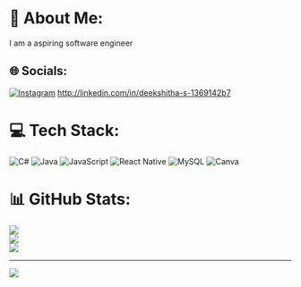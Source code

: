 # 💫 About Me:
I am a aspiring software engineer


## 🌐 Socials:
[![Instagram](https://img.shields.io/badge/Instagram-%23E4405F.svg?logo=Instagram&logoColor=white)](https://instagram.com/itzz.deeksha) http://linkedin.com/in/deekshitha-s-1369142b7

# 💻 Tech Stack:
![C#](https://img.shields.io/badge/c%23-%23239120.svg?style=for-the-badge&logo=csharp&logoColor=white) ![Java](https://img.shields.io/badge/java-%23ED8B00.svg?style=for-the-badge&logo=openjdk&logoColor=white) ![JavaScript](https://img.shields.io/badge/javascript-%23323330.svg?style=for-the-badge&logo=javascript&logoColor=%23F7DF1E) ![React Native](https://img.shields.io/badge/react_native-%2320232a.svg?style=for-the-badge&logo=react&logoColor=%2361DAFB) ![MySQL](https://img.shields.io/badge/mysql-4479A1.svg?style=for-the-badge&logo=mysql&logoColor=white) ![Canva](https://img.shields.io/badge/Canva-%2300C4CC.svg?style=for-the-badge&logo=Canva&logoColor=white)
# 📊 GitHub Stats:
![](https://github-readme-stats.vercel.app/api?username=deekshitha-2&theme=vue-dark&hide_border=false&include_all_commits=true&count_private=true)<br/>
![](https://github-readme-streak-stats.herokuapp.com/?user=deekshitha-2&theme=vue-dark&hide_border=false)<br/>
![](https://github-readme-stats.vercel.app/api/top-langs/?username=deekshitha-2&theme=vue-dark&hide_border=false&include_all_commits=true&count_private=true&layout=compact)

---
[![](https://visitcount.itsvg.in/api?id=deekshitha-2&icon=0&color=0)](https://visitcount.itsvg.in)

<!-- Proudly created with GPRM ( https://gprm.itsvg.in ) -->
